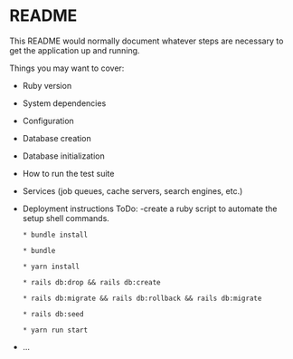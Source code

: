 # README

This README would normally document whatever steps are necessary to get the
application up and running.


Things you may want to cover:

* Ruby version

* System dependencies

* Configuration

* Database creation

* Database initialization

* How to run the test suite

* Services (job queues, cache servers, search engines, etc.)

* Deployment instructions
  ToDo:
    -create a ruby script to automate the setup shell commands.

      * bundle install

      * bundle

      * yarn install

      * rails db:drop && rails db:create

      * rails db:migrate && rails db:rollback && rails db:migrate

      * rails db:seed

      * yarn run start

* ...

<!-- [![Build Status](https://codeship.com/projects/9f631d00-7d77-0136-6bc8-4eb24753254f/status?branch=master) -->
